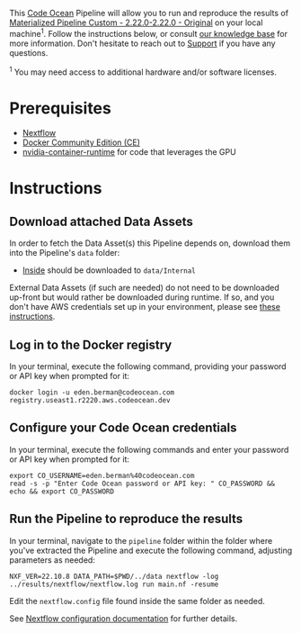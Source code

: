 This [Code Ocean](https://codeocean.com) Pipeline will allow you to run and reproduce the results of [Materialized Pipeline Custom - 2.22.0-2.22.0 - Original](https://useast1.r2220.aws.codeocean.dev/capsule/1929957/tree) on your local machine<sup>1</sup>. Follow the instructions below, or consult [our knowledge base](https://docs.codeocean.com/user-guide/compute-capsule-basics/managing-capsules/exporting-capsules-to-your-local-machine) for more information. Don't hesitate to reach out to [Support](mailto:support@codeocean.com) if you have any questions.

<sup>1</sup> You may need access to additional hardware and/or software licenses.

# Prerequisites

- [Nextflow](https://www.nextflow.io/docs/latest/getstarted.html)
- [Docker Community Edition (CE)](https://www.docker.com/community-edition)
- [nvidia-container-runtime](https://docs.docker.com/config/containers/resource_constraints/#gpu) for code that leverages the GPU

# Instructions

## Download attached Data Assets

In order to fetch the Data Asset(s) this Pipeline depends on, download them into the Pipeline's `data` folder:
* [Inside](https://useast1.r2220.aws.codeocean.dev/data-assets/2737f122-3233-4970-be41-64fa967fadcf) should be downloaded to `data/Internal`

External Data Assets (if such are needed) do not need to be downloaded up-front but would rather be downloaded during runtime. If so, and you don't have AWS credentials set up in your environment, please see [these instructions](https://www.nextflow.io/docs/latest/awscloud.html).
## Log in to the Docker registry

In your terminal, execute the following command, providing your password or API key when prompted for it:
```shell
docker login -u eden.berman@codeocean.com registry.useast1.r2220.aws.codeocean.dev
```

## Configure your Code Ocean credentials

In your terminal, execute the following commands and enter your password or API key when prompted for it:
```shell
export CO_USERNAME=eden.berman%40codeocean.com
read -s -p "Enter Code Ocean password or API key: " CO_PASSWORD && echo && export CO_PASSWORD
```

## Run the Pipeline to reproduce the results

In your terminal, navigate to the `pipeline` folder within the folder where you've extracted the Pipeline and execute the following command, adjusting parameters as needed:
```shell
NXF_VER=22.10.8 DATA_PATH=$PWD/../data nextflow -log ../results/nextflow/nextflow.log run main.nf -resume
```

Edit the `nextflow.config` file found inside the same folder as needed.

See [Nextflow configuration documentation](https://www.nextflow.io/docs/latest/config.html#configuration-file) for further details.
